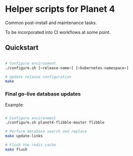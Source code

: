 # Helper scripts for Planet 4

Common post-install and maintenance tasks.

To be incorporated into CI workflows at some point.

## Quickstart

```bash

# Configure environment
./configure.sh [<release-name>] [<kubernetes-namespace>]

# Update release configuration
make

```

### Final go-live database updates

Example:
```bash

# Configure environment
./configure.sh planet4-flibble-master flibble

# Perform database search and replace
make update-links

# Flush the redis cache
make flush
```
